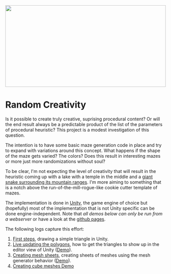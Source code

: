 
<img src="https://upload.wikimedia.org/wikipedia/commons/thumb/e/ea/Van_Gogh_-_Starry_Night_-_Google_Art_Project.jpg/757px-Van_Gogh_-_Starry_Night_-_Google_Art_Project.jpg" style="object-fit:cover" width="100%" height="256px"/>

Random Creativity
=================

Is it possible to create truly creative, suprising procedural content? Or will the end result always be a predictable product of the list of the parameters of procedural heuristic? This project is a modest investigation of this question. 

The intention is to have some basic maze generation code in place and try to expand with variations around this concept. What happens if the shape of the maze gets varied? The colors? Does this result in  interesting mazes or more just more randomizations without soul?

To be clear, I'm not expecting the level of creativity that will result in the heuristic coming up with a lake with a temple in the middle and a [giant snake surrounding its mountain ranges](https://www.google.com/url?sa=i&url=https%3A%2F%2Fwww.reddit.com%2Fr%2FVirtualPhotographers%2Fcomments%2Feomtwj%2Fgod_of_war_4_and_the_world_serpent%2F&psig=AOvVaw0K3YTu3Xn79ltR_lwtD6-J&ust=1595930479359000&source=images&cd=vfe&ved=0CAIQjRxqFwoTCLiMucCW7eoCFQAAAAAdAAAAABAD). I'm more aiming to something that is a notch above the run-of-the-mill-rogue-like cookie cutter template of mazes.

The implementation is done in [Unity](https://unity.com/), the game engine of choice but (hopefully) most of the implementation that is not Unity specific can be done engine-independent. Note that _all demos below can only be run from a webserver_ or have a look at the [github pages](https://pointlesspun.github.io/RandomCreativity).  

The following logs capture this effort:

1. [First steps](Doc/001-first-steps.md), drawing a simple triangle in Unity.
2. [Live updating the polygons](Doc/002-updating-the-editor.md), how to get the triangles to show up in the editor view of Unity ([Demo](Doc/Html/TwoTriangles/index.html)). 
3. [Creating mesh sheets](Doc/003-mesh-sheets.md), creating sheets of meshes using the mesh generator behavior ([Demo](Doc/Html/MeshSheet/index.html)). 
4. [Creating cube meshes Demo](Doc/Html/CubeMeshes/index.html)